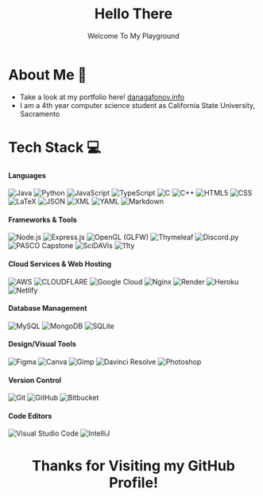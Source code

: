 <h1 align="center"> Hello There </br> 
</h1>
<p align="center">Welcome To My Playground</p>
<!-- <p align="center">Where the Mind Goes the Body Will Follow~</p> -->
<p align="center">
  <a href="https://www.linkedin.com/in/daniel-agafonov/" target="_blank"><img alt="" src="https://custom-icon-badges.demolab.com/badge/LinkedIn-0A66C2?logo=linkedin-white&logoColor=fff" style="vertical-align:center" /></a>
</p>

# About Me 💫
- Take a look at my portfolio here! [danagafonov.info](https://danagafonov.info/)<br>
- I am a 4th year computer science student as California State University, Sacramento

# Tech Stack 💻

#### Languages
![Java](https://img.shields.io/badge/Java-df870a?logoColor=white&style=for-the-badge&logo=openjdk)
![Python](https://img.shields.io/badge/Python-3b74a3?logoColor=white&style=for-the-badge&logo=python)
![JavaScript](https://img.shields.io/badge/JavaScript-ebd628?logoColor=white&style=for-the-badge&logo=javascript)
![TypeScript](https://img.shields.io/badge/Typescript-3776bc?logoColor=white&style=for-the-badge&logo=typescript)
![C](https://img.shields.io/badge/C-075794?logoColor=white&style=for-the-badge&logo=c)
![C++](https://img.shields.io/badge/C++-03375e?logoColor=white&style=for-the-badge&logo=cplusplus)
![HTML5](https://img.shields.io/badge/HTML5-d24d29?logoColor=white&style=for-the-badge&logo=html5)
![CSS](https://img.shields.io/badge/CSS-1b6fac?logoColor=white&style=for-the-badge&logo=css3)
![LaTeX](https://img.shields.io/badge/LaTeX-008080?logoColor=white&style=for-the-badge&logo=latex)
![JSON](https://img.shields.io/badge/JSON-black?logoColor=white&style=for-the-badge&logo=Json)
![XML](https://img.shields.io/badge/XML-747953?logoColor=white&style=for-the-badge&logo=XML)
![YAML](https://img.shields.io/badge/YAML-be1c22?logoColor=white&style=for-the-badge&logo=yaml)
![Markdown](https://img.shields.io/badge/Markdown-black?logoColor=white&style=for-the-badge&logo=markdown)

#### Frameworks & Tools
![Node.js](https://img.shields.io/badge/Node.js-6b9e5f?logoColor=white&style=for-the-badge&logo=node.js)
![Express.js](https://img.shields.io/badge/Express.js-blue?style=for-the-badge&logo=express)
![OpenGL (GLFW)](https://img.shields.io/badge/OpenGL%20(GLWF)-06bcec?logoColor=white&style=for-the-badge&logo=opengl)
![Thymeleaf](https://img.shields.io/badge/Thymeleaf-005f0f?logoColor=white&style=for-the-badge&logo=thymeleaf)
![Discord.py](https://img.shields.io/badge/Discord.py-black?style=for-the-badge&logo=discord)
![PASCO Capstone](https://img.shields.io/badge/PASCO%20Capstone-064579?style=for-the-badge)
![SciDAVis](https://img.shields.io/badge/SciDAVis-f9f9e4?style=for-the-badge)
![11ty](https://img.shields.io/badge/11ty-grey?style=for-the-badge&logo=eleventy)

#### Cloud Services & Web Hosting
![AWS](https://img.shields.io/badge/AWS-f1950b?style=for-the-badge&logo=amazonwebservices)
![CLOUDFLARE](https://img.shields.io/badge/Cloudflare-white?style=for-the-badge&logo=cloudflare)
![Google Cloud](https://img.shields.io/badge/Google_Cloud-4782e6?logoColor=white&style=for-the-badge&logo=google-cloud)
![Nginx](https://img.shields.io/badge/Nginx-009639?style=for-the-badge&logo=nginx)
![Render](https://img.shields.io/badge/Render-black?style=for-the-badge&logo=render)
![Heroku](https://img.shields.io/badge/Heroku-460992?style=for-the-badge&logo=heroku)
![Netlify](https://img.shields.io/badge/Netlify-black?style=for-the-badge&logo=netlify)

#### Database Management
![MySQL](https://img.shields.io/badge/MySQL-437296?logoColor=white&style=for-the-badge&logo=mysql)
![MongoDB](https://img.shields.io/badge/MongoDB-4d9e4a?logoColor=white&style=for-the-badge&logo=mongodb)
![SQLite](https://img.shields.io/badge/SQLite-0e415c?style=for-the-badge&logo=sqlite)

#### Design/Visual Tools
![Figma](https://img.shields.io/badge/Figma-e14e22?logoColor=white&style=for-the-badge&logo=figma)
![Canva](https://img.shields.io/badge/Canva-09bac1?&logoColor=white&style=for-the-badge&logo=canva)
![Gimp](https://img.shields.io/badge/Gimp-605a4a?style=for-the-badge&logo=gimp)
![Davinci Resolve](https://img.shields.io/badge/Davinci%20Resolve-233a51?style=for-the-badge&logo=davinciresolve)
![Photoshop](https://img.shields.io/badge/Photoshop-black?style=for-the-badge&logo=adobephotoshop)

#### Version Control
![Git](https://img.shields.io/badge/Git-df4f34?logoColor=white&style=for-the-badge&logo=git)
![GitHub](https://img.shields.io/badge/GitHub-black?style=for-the-badge&logo=github)
![Bitbucket](https://img.shields.io/badge/Bitbucket-0a54c2?style=for-the-badge&logo=bitbucket)

#### Code Editors
![Visual Studio Code](https://img.shields.io/badge/Visual%20Studio%20Code-21a4ef?style=for-the-badge&logo=vsc)
![IntelliJ](https://img.shields.io/badge/IntelliJ-black?style=for-the-badge&logo=intellijidea)

<h1 align="center"> Thanks for Visiting my GitHub Profile!</br></h1>

